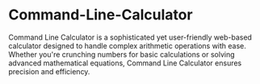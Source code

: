 # Command-Line-Calculator
Command Line Calculator is a sophisticated yet user-friendly web-based calculator designed to handle complex arithmetic operations with ease. Whether you're crunching numbers for basic calculations or solving advanced mathematical equations, Command Line Calculator ensures precision and efficiency.
